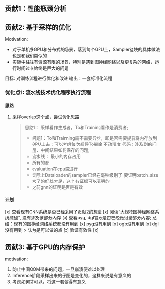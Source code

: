 
## 贡献1：性能瓶颈分析 


## 贡献2: 基于采样的优化
Motivation:
- 对于单机多GPU和分布式的场景，落到每个GPU上，Sampler这块的具体做法也是和我们类似的
- 实际中往往有资源有限的场景，特别是遇到图神经网络以及更复杂的网络，运行时间过长始终是巨大的问题

目标: 对训练流程进行优化和改进
输出：一套标准化流程


### 优化点1: 流水线技术优化程序执行流程

#### 思路
1. 采样overlap这个点，尝试优化思路
    > 思路1： 采样看作生成者，To和Training看作是消费者;  
    >   - 问题1：To和Trainning需不需要异步，即是否需要提前将内存放到GPU上去；可以考虑每次都将To删除
    > 不动精度
    > 代码：涉及到的问题，中间结果如何保存的问题;
    >   - 流水线： 最小的内存占用
    >   - 所有的都
    >  - evaluation在cpu端进行
    >  - 实际上Dataloader的sampler已经在毫秒级别了
    > 要证明batch_size大了的好处才是，这个有证据可以表明的
    >   - 之前gnn的证明是否是有效

#### 计划

[x] 查看现有GNN系统是否已经采用了贡献2的想法
    [x] 阅读“大规模图神经网络系统综述", 没有涉及该部分内存
    [x] 查看pyg, dgl官方是否已经做过这部分内容; 总结：现有的图神经网络系统都没有用到
        [x] pyg没有用到
        [x] ogb没有用到
        [x] dgl没有用到
    > 认为是可以做的点
[x] 验证有效性
    [x]  

## 贡献3: 基于GPU的内存保护

motivation:
1. 防止中间OOM带来的问题，一旦崩溃便难以处理
2. Inference阶段采样出来的子图是变化的，这样来说是有意义的
3. 考虑如何才可以，将这一套做得有意义

